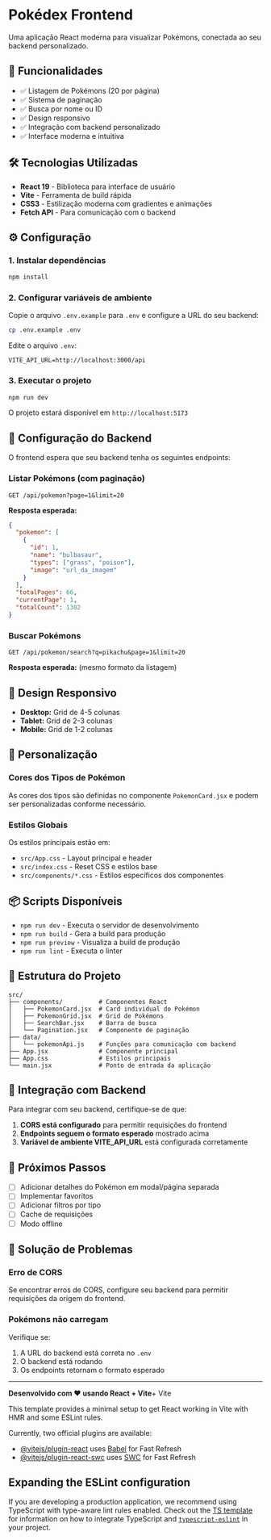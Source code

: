 # Pokédex Frontend

Uma aplicação React moderna para visualizar Pokémons, conectada ao seu backend personalizado.

## 🚀 Funcionalidades

- ✅ Listagem de Pokémons (20 por página)
- ✅ Sistema de paginação
- ✅ Busca por nome ou ID
- ✅ Design responsivo
- ✅ Integração com backend personalizado
- ✅ Interface moderna e intuitiva

## 🛠️ Tecnologias Utilizadas

- **React 19** - Biblioteca para interface de usuário
- **Vite** - Ferramenta de build rápida
- **CSS3** - Estilização moderna com gradientes e animações
- **Fetch API** - Para comunicação com o backend

## ⚙️ Configuração

### 1. Instalar dependências
```bash
npm install
```

### 2. Configurar variáveis de ambiente
Copie o arquivo `.env.example` para `.env` e configure a URL do seu backend:

```bash
cp .env.example .env
```

Edite o arquivo `.env`:
```env
VITE_API_URL=http://localhost:3000/api
```

### 3. Executar o projeto
```bash
npm run dev
```

O projeto estará disponível em `http://localhost:5173`

## 🔌 Configuração do Backend

O frontend espera que seu backend tenha os seguintes endpoints:

### Listar Pokémons (com paginação)
```
GET /api/pokemon?page=1&limit=20
```

**Resposta esperada:**
```json
{
  "pokemon": [
    {
      "id": 1,
      "name": "bulbasaur",
      "types": ["grass", "poison"],
      "image": "url_da_imagem"
    }
  ],
  "totalPages": 66,
  "currentPage": 1,
  "totalCount": 1302
}
```

### Buscar Pokémons
```
GET /api/pokemon/search?q=pikachu&page=1&limit=20
```

**Resposta esperada:** (mesmo formato da listagem)

## 📱 Design Responsivo

- **Desktop:** Grid de 4-5 colunas
- **Tablet:** Grid de 2-3 colunas  
- **Mobile:** Grid de 1-2 colunas

## 🎨 Personalização

### Cores dos Tipos de Pokémon
As cores dos tipos são definidas no componente `PokemonCard.jsx` e podem ser personalizadas conforme necessário.

### Estilos Globais
Os estilos principais estão em:
- `src/App.css` - Layout principal e header
- `src/index.css` - Reset CSS e estilos base
- `src/components/*.css` - Estilos específicos dos componentes

## 📦 Scripts Disponíveis

- `npm run dev` - Executa o servidor de desenvolvimento
- `npm run build` - Gera a build para produção
- `npm run preview` - Visualiza a build de produção
- `npm run lint` - Executa o linter

## 🔧 Estrutura do Projeto

```
src/
├── components/          # Componentes React
│   ├── PokemonCard.jsx  # Card individual do Pokémon
│   ├── PokemonGrid.jsx  # Grid de Pokémons
│   ├── SearchBar.jsx    # Barra de busca
│   └── Pagination.jsx   # Componente de paginação
├── data/
│   └── pokemonApi.js    # Funções para comunicação com backend
├── App.jsx              # Componente principal
├── App.css              # Estilos principais
└── main.jsx             # Ponto de entrada da aplicação
```

## 🤝 Integração com Backend

Para integrar com seu backend, certifique-se de que:

1. **CORS está configurado** para permitir requisições do frontend
2. **Endpoints seguem o formato esperado** mostrado acima
3. **Variável de ambiente VITE_API_URL** está configurada corretamente

## 📝 Próximos Passos

- [ ] Adicionar detalhes do Pokémon em modal/página separada
- [ ] Implementar favoritos
- [ ] Adicionar filtros por tipo
- [ ] Cache de requisições
- [ ] Modo offline

## 🐛 Solução de Problemas

### Erro de CORS
Se encontrar erros de CORS, configure seu backend para permitir requisições da origem do frontend.

### Pokémons não carregam
Verifique se:
1. A URL do backend está correta no `.env`
2. O backend está rodando
3. Os endpoints retornam o formato esperado

---

**Desenvolvido com ❤️ usando React + Vite**+ Vite

This template provides a minimal setup to get React working in Vite with HMR and some ESLint rules.

Currently, two official plugins are available:

- [@vitejs/plugin-react](https://github.com/vitejs/vite-plugin-react/blob/main/packages/plugin-react) uses [Babel](https://babeljs.io/) for Fast Refresh
- [@vitejs/plugin-react-swc](https://github.com/vitejs/vite-plugin-react/blob/main/packages/plugin-react-swc) uses [SWC](https://swc.rs/) for Fast Refresh

## Expanding the ESLint configuration

If you are developing a production application, we recommend using TypeScript with type-aware lint rules enabled. Check out the [TS template](https://github.com/vitejs/vite/tree/main/packages/create-vite/template-react-ts) for information on how to integrate TypeScript and [`typescript-eslint`](https://typescript-eslint.io) in your project.
